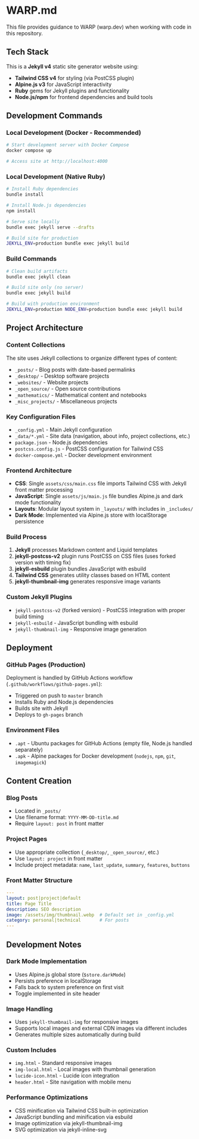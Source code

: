 # WARP.md

This file provides guidance to WARP (warp.dev) when working with code in this repository.

## Tech Stack

This is a **Jekyll v4** static site generator website using:
- **Tailwind CSS v4** for styling (via PostCSS plugin)
- **Alpine.js v3** for JavaScript interactivity
- **Ruby** gems for Jekyll plugins and functionality
- **Node.js/npm** for frontend dependencies and build tools

## Development Commands

### Local Development (Docker - Recommended)
```bash
# Start development server with Docker Compose
docker compose up

# Access site at http://localhost:4000
```

### Local Development (Native Ruby)
```bash
# Install Ruby dependencies
bundle install

# Install Node.js dependencies  
npm install

# Serve site locally
bundle exec jekyll serve --drafts

# Build site for production
JEKYLL_ENV=production bundle exec jekyll build
```

### Build Commands
```bash
# Clean build artifacts
bundle exec jekyll clean

# Build site only (no server)
bundle exec jekyll build

# Build with production environment
JEKYLL_ENV=production NODE_ENV=production bundle exec jekyll build
```

## Project Architecture

### Content Collections
The site uses Jekyll collections to organize different types of content:
- `_posts/` - Blog posts with date-based permalinks
- `_desktop/` - Desktop software projects
- `_websites/` - Website projects  
- `_open_source/` - Open source contributions
- `_mathematics/` - Mathematical content and notebooks
- `_misc_projects/` - Miscellaneous projects

### Key Configuration Files
- `_config.yml` - Main Jekyll configuration
- `_data/*.yml` - Site data (navigation, about info, project collections, etc.)
- `package.json` - Node.js dependencies
- `postcss.config.js` - PostCSS configuration for Tailwind CSS
- `docker-compose.yml` - Docker development environment

### Frontend Architecture
- **CSS**: Single `assets/css/main.css` file imports Tailwind CSS with Jekyll front matter processing
- **JavaScript**: Single `assets/js/main.js` file bundles Alpine.js and dark mode functionality  
- **Layouts**: Modular layout system in `_layouts/` with includes in `_includes/`
- **Dark Mode**: Implemented via Alpine.js store with localStorage persistence

### Build Process
1. **Jekyll** processes Markdown content and Liquid templates
2. **jekyll-postcss-v2** plugin runs PostCSS on CSS files (uses forked version with timing fix)
3. **jekyll-esbuild** plugin bundles JavaScript with esbuild
4. **Tailwind CSS** generates utility classes based on HTML content
5. **jekyll-thumbnail-img** generates responsive image variants

### Custom Jekyll Plugins
- `jekyll-postcss-v2` (forked version) - PostCSS integration with proper build timing
- `jekyll-esbuild` - JavaScript bundling with esbuild
- `jekyll-thumbnail-img` - Responsive image generation

## Deployment

### GitHub Pages (Production)
Deployment is handled by GitHub Actions workflow (`.github/workflows/github-pages.yml`):
- Triggered on push to `master` branch
- Installs Ruby and Node.js dependencies
- Builds site with Jekyll
- Deploys to `gh-pages` branch

### Environment Files
- `.apt` - Ubuntu packages for GitHub Actions (empty file, Node.js handled separately)
- `.apk` - Alpine packages for Docker development (`nodejs`, `npm`, `git`, `imagemagick`)

## Content Creation

### Blog Posts
- Located in `_posts/`
- Use filename format: `YYYY-MM-DD-title.md`
- Require `layout: post` in front matter

### Project Pages
- Use appropriate collection (`_desktop/`, `_open_source/`, etc.)
- Use `layout: project` in front matter
- Include project metadata: `name`, `last_update`, `summary`, `features`, `buttons`

### Front Matter Structure
```yaml
---
layout: post|project|default
title: Page Title
description: SEO description
image: /assets/img/thumbnail.webp  # Default set in _config.yml
category: personal|technical       # For posts
---
```

## Development Notes

### Dark Mode Implementation
- Uses Alpine.js global store (`$store.darkMode`)
- Persists preference in localStorage
- Falls back to system preference on first visit
- Toggle implemented in site header

### Image Handling
- Uses `jekyll-thumbnail-img` for responsive images
- Supports local images and external CDN images via different includes
- Generates multiple sizes automatically during build

### Custom Includes
- `img.html` - Standard responsive images
- `img-local.html` - Local images with thumbnail generation
- `lucide-icon.html` - Lucide icon integration
- `header.html` - Site navigation with mobile menu

### Performance Optimizations
- CSS minification via Tailwind CSS built-in optimization
- JavaScript bundling and minification via esbuild
- Image optimization via jekyll-thumbnail-img
- SVG optimization via jekyll-inline-svg
